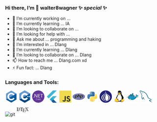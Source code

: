 ### Hi there, I’m 👋 **walter8wagner**  ✨ _special_ ✨

- 🔭 I’m currently working on ...
- 🌱 I’m currently learning ... IA
- 👯 I’m looking to collaborate on ...
- 🤔 I’m looking for help with ... 
- 💬 Ask me about ... programming and haking
- 👀 I’m interested in ... Dlang
- 🌱 I’m currently learning ... Dlang
- 💞️ I’m looking to collaborate on ... Dlang
- 📫 How to reach me ... Dlang.com xd
- ⚡ Fun fact: ... Dlang
<!--
 repository because its `README.md` (this file) appears on your GitHub profile.

Here are some ideas to get you started:

  -->
<h3 align="left">Languages and Tools:</h3>
<p align="left">
<img src="https://raw.githubusercontent.com/devicons/devicon/master/icons/c/c-original.svg" alt="c" width="40" height="40"/>
<img src="https://raw.githubusercontent.com/devicons/devicon/master/icons/cplusplus/cplusplus-original.svg" alt="cplusplus" width="40" height="40"/>
<img src="https://raw.githubusercontent.com/devicons/devicon/master/icons/dotnetcore/dotnetcore-original.svg" alt="dotnetcore" width="40" height="40"/>
<img src="https://raw.githubusercontent.com/devicons/devicon/master/icons/flutter/flutter-original.svg" alt="flutter" width="40" height="40"/>
<img src="https://github.com/devicons/devicon/blob/master/icons/javascript/javascript-original.svg" alt="javascript" width="40" height="40"/>
<img src="https://raw.githubusercontent.com/devicons/devicon/master/icons/php/php-original.svg" alt="php" width="40" height="40"/>
<img src="https://raw.githubusercontent.com/devicons/devicon/1119b9f84c0290e0f0b38982099a2bd027a48bf1/icons/python/python-original.svg" alt="python" width="40" height="40"/>
<img src="https://raw.githubusercontent.com/devicons/devicon/master/icons/perl/perl-original.svg" alt="perl" width="40" height="40"/>
<img src="https://raw.githubusercontent.com/devicons/devicon/master/icons/linux/linux-original.svg" alt="linux" width="40" height="40"/>
<img src="https://github.com/devicons/devicon/blob/master/icons/docker/docker-original.svg" alt="docker" width="40" height="40"/>
<img src="https://github.com/devicons/devicon/blob/master/icons/mysql/mysql-original.svg" alt="mysql" width="40" height="40"/>
<img src="https://www.vectorlogo.zone/logos/git-scm/git-scm-icon.svg" alt="git" width="40" height="40"/>
<img src="https://github.com/devicons/devicon/blob/master/icons/latex/latex-original.svg" alt="latex" width="40" height="40"/>
</p>
